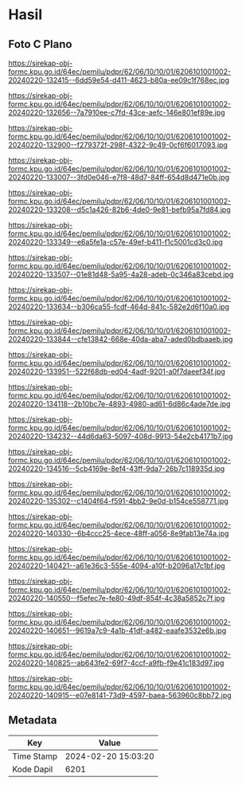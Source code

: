 # Hasil

## Foto C Plano

https://sirekap-obj-formc.kpu.go.id/64ec/pemilu/pdpr/62/06/10/10/01/6206101001002-20240220-132415--6dd59e54-d411-4623-b80a-ee09c1f768ec.jpg

https://sirekap-obj-formc.kpu.go.id/64ec/pemilu/pdpr/62/06/10/10/01/6206101001002-20240220-132656--7a7910ee-c7fd-43ce-aefc-146e801ef89e.jpg

https://sirekap-obj-formc.kpu.go.id/64ec/pemilu/pdpr/62/06/10/10/01/6206101001002-20240220-132900--f279372f-298f-4322-9c49-0cf6f6017093.jpg

https://sirekap-obj-formc.kpu.go.id/64ec/pemilu/pdpr/62/06/10/10/01/6206101001002-20240220-133007--3fd0e046-e7f8-48d7-84ff-654d8d471e0b.jpg

https://sirekap-obj-formc.kpu.go.id/64ec/pemilu/pdpr/62/06/10/10/01/6206101001002-20240220-133208--d5c1a426-82b6-4de0-9e81-befb95a7fd84.jpg

https://sirekap-obj-formc.kpu.go.id/64ec/pemilu/pdpr/62/06/10/10/01/6206101001002-20240220-133349--e6a5fe1a-c57e-49ef-b411-f1c5001cd3c0.jpg

https://sirekap-obj-formc.kpu.go.id/64ec/pemilu/pdpr/62/06/10/10/01/6206101001002-20240220-133507--01e81d48-5a95-4a28-adeb-0c346a83cebd.jpg

https://sirekap-obj-formc.kpu.go.id/64ec/pemilu/pdpr/62/06/10/10/01/6206101001002-20240220-133634--b306ca55-fcdf-464d-841c-582e2d6f10a0.jpg

https://sirekap-obj-formc.kpu.go.id/64ec/pemilu/pdpr/62/06/10/10/01/6206101001002-20240220-133844--cfe13842-668e-40da-aba7-aded0bdbaaeb.jpg

https://sirekap-obj-formc.kpu.go.id/64ec/pemilu/pdpr/62/06/10/10/01/6206101001002-20240220-133951--522f68db-ed04-4adf-9201-a0f7daeef34f.jpg

https://sirekap-obj-formc.kpu.go.id/64ec/pemilu/pdpr/62/06/10/10/01/6206101001002-20240220-134118--2b10bc7e-4893-4980-ad61-6d86c4ade7de.jpg

https://sirekap-obj-formc.kpu.go.id/64ec/pemilu/pdpr/62/06/10/10/01/6206101001002-20240220-134232--44d6da63-5097-408d-9913-54e2cb4171b7.jpg

https://sirekap-obj-formc.kpu.go.id/64ec/pemilu/pdpr/62/06/10/10/01/6206101001002-20240220-134516--5cb4169e-8ef4-43ff-9da7-26b7c118935d.jpg

https://sirekap-obj-formc.kpu.go.id/64ec/pemilu/pdpr/62/06/10/10/01/6206101001002-20240220-135302--c1404f64-f591-4bb2-9e0d-b154ce558771.jpg

https://sirekap-obj-formc.kpu.go.id/64ec/pemilu/pdpr/62/06/10/10/01/6206101001002-20240220-140330--6b4ccc25-4ece-48ff-a056-8e9fab13e74a.jpg

https://sirekap-obj-formc.kpu.go.id/64ec/pemilu/pdpr/62/06/10/10/01/6206101001002-20240220-140421--a61e36c3-555e-4094-a10f-b2096a17c1bf.jpg

https://sirekap-obj-formc.kpu.go.id/64ec/pemilu/pdpr/62/06/10/10/01/6206101001002-20240220-140550--f5efec7e-fe80-49df-854f-4c38a5852c7f.jpg

https://sirekap-obj-formc.kpu.go.id/64ec/pemilu/pdpr/62/06/10/10/01/6206101001002-20240220-140651--9619a7c9-4a1b-41df-a482-eaafe3532e6b.jpg

https://sirekap-obj-formc.kpu.go.id/64ec/pemilu/pdpr/62/06/10/10/01/6206101001002-20240220-140825--ab643fe2-69f7-4ccf-a9fb-f9e41c183d97.jpg

https://sirekap-obj-formc.kpu.go.id/64ec/pemilu/pdpr/62/06/10/10/01/6206101001002-20240220-140915--e07e8141-73d9-4597-baea-563960c8bb72.jpg


## Metadata

| Key        | Value               |
| ---------- | ------------------- |
| Time Stamp | 2024-02-20 15:03:20 |
| Kode Dapil | 6201                |



